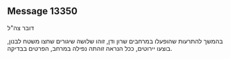 ## Message 13350

דובר צה"ל

בהמשך להתרעות שהופעלו במרחבים שרון ודן, זוהו שלושה שיגורים שחצו משטח לבנון, בוצעו יירוטים, ככל הנראה זוהתה נפילה במרחב, הפרטים בבדיקה.

